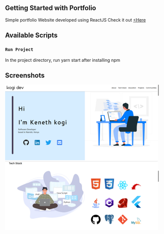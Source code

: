 ## Getting Started with Portfolio

Simple portfolio Website developed using ReactJS
Check it out <a href="https://kenny-kogi.github.io/portfolio/"><Here</a>

## Available Scripts

### `Run Project`

In the project directory, run yarn start after installing npm

## Screenshots

<img src ="src/assets/images/home.png" alt="screenshot" />
<img src ="src/assets/images/stack.png" alt="screenshot" />
